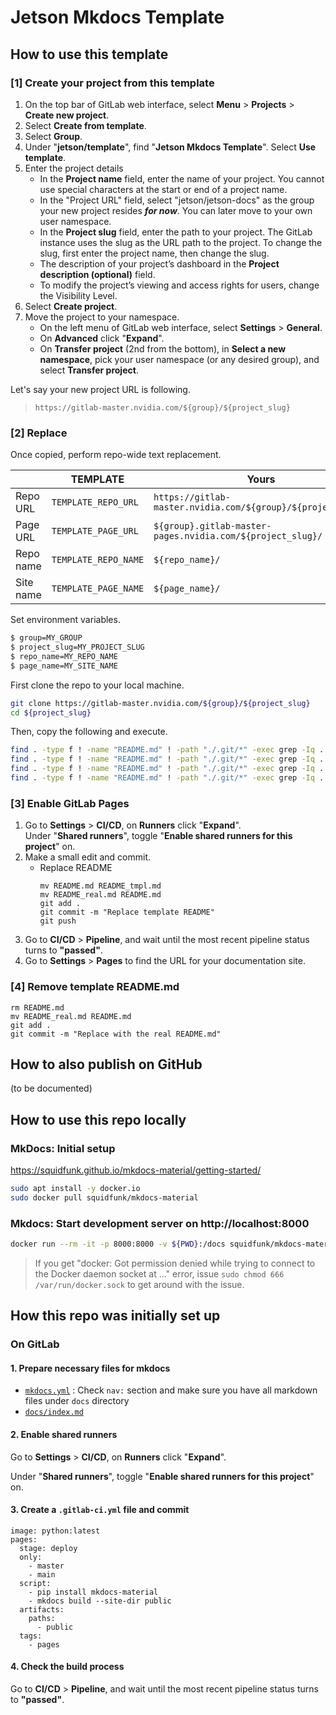 # Jetson Mkdocs Template

## How to use this template

### [1] Create your project from this template

1. On the top bar of GitLab web interface, select **Menu** > **Projects** > **Create new project**.
2. Select **Create from template**.
3. Select **Group**.
4. Under "**jetson/template**", find "**Jetson Mkdocs Template**". Select **Use template**.
5. Enter the project details
    - In the **Project name** field, enter the name of your project. You cannot use special characters at the start or end of a project name.
    - In the "Project URL" field, select "jetson/jetson-docs" as the group your new project resides ***for now***. You can later move to your own user namespace. 
    - In the **Project slug** field, enter the path to your project. The GitLab instance uses the slug as the URL path to the project. To change the slug, first enter the project name, then change the slug.
    - The description of your project’s dashboard in the **Project description (optional)** field.
    - To modify the project’s viewing and access rights for users, change the Visibility Level.
6. Select **Create project**.
7. Move the project to your namespace.
    - On the left menu of GitLab web interface, select **Settings** > **General**.
    - On **Advanced** click "**Expand**".
    - On **Transfer project** (2nd from the bottom), in **Select a new namespace**, pick your user namespace (or any desired group), and select **Transfer project**.

Let's say your new project URL is following.
> `https://gitlab-master.nvidia.com/${group}/${project_slug}`

### [2] Replace

Once copied, perform repo-wide text replacement.

|    | TEMPLATE | Yours |
| -- | -- | -- |
| Repo URL | `TEMPLATE_REPO_URL` | `https://gitlab-master.nvidia.com/${group}/${project_slug}` |
| Page URL | `TEMPLATE_PAGE_URL` | `${group}.gitlab-master-pages.nvidia.com/${project_slug}/` |
| Repo name | `TEMPLATE_REPO_NAME` | `${repo_name}/` |
| Site name | `TEMPLATE_PAGE_NAME` | `${page_name}/` |

Set environment variables.
```bash
$ group=MY_GROUP
$ project_slug=MY_PROJECT_SLUG
$ repo_name=MY_REPO_NAME
$ page_name=MY_SITE_NAME
```

First clone the repo to your local machine.
```bash
git clone https://gitlab-master.nvidia.com/${group}/${project_slug}
cd ${project_slug}
```

Then, copy the following and execute.
```bash
find . -type f ! -name "README.md" ! -path "./.git/*" -exec grep -Iq . {} \; -and -exec sed -i "s|TEMPLATE_REPO_URL|https://gitlab-master.nvidia.com/${group}/${project_slug}|g" {} \;
find . -type f ! -name "README.md" ! -path "./.git/*" -exec grep -Iq . {} \; -and -exec sed -i "s|TEMPLATE_PAGE_URL|${group}.gitlab-master-pages.nvidia.com/${project_slug}|g" {} \;
find . -type f ! -name "README.md" ! -path "./.git/*" -exec grep -Iq . {} \; -and -exec sed -i "s|TEMPLATE_REPO_NAME|${repo_name}|g" {} \;
find . -type f ! -name "README.md" ! -path "./.git/*" -exec grep -Iq . {} \; -and -exec sed -i "s|TEMPLATE_PAGE_NAME|${page_name}|g" {} \;
```

### [3] Enable GitLab Pages

1. Go to **Settings** > **CI/CD**, on **Runners** click "**Expand**".<br>Under "**Shared runners**", toggle "**Enable shared runners for this project**" on.
2. Make a small edit and commit.
    - Replace README
      ```
      mv README.md README_tmpl.md
      mv README_real.md README.md
      git add .
      git commit -m "Replace template README"
      git push
      ```
3. Go to **CI/CD** > **Pipeline**, and wait until the most recent pipeline status turns to **"passed"**.
4. Go to **Settings** > **Pages** to find the URL for your documentation site.

### [4] Remove template README.md

```
rm README.md
mv README_real.md README.md
git add .
git commit -m "Replace with the real README.md"
```

## How to also publish on GitHub

(to be documented)

## How to use this repo locally

### MkDocs: Initial setup

https://squidfunk.github.io/mkdocs-material/getting-started/

```bash
sudo apt install -y docker.io
sudo docker pull squidfunk/mkdocs-material
```

### Mkdocs: Start development server on http://localhost:8000

```bash
docker run --rm -it -p 8000:8000 -v ${PWD}:/docs squidfunk/mkdocs-material
```

> If you get "docker: Got permission denied while trying to connect to the Docker daemon socket at ..." error, 
> issue `sudo chmod 666 /var/run/docker.sock` to get around with the issue.


## How this repo was initially set up

### On GitLab

#### 1. Prepare necessary files for mkdocs

- [`mkdocs.yml`](mkdocs.yml) : Check `nav:` section and make sure you have all markdown files under `docs` directory
- [`docs/index.md`](docs/index.md) 

#### 2. Enable shared runners

Go to **Settings** > **CI/CD**, on **Runners** click "**Expand**".

Under "**Shared runners**", toggle "**Enable shared runners for this project**" on.

#### 3. Create a `.gitlab-ci.yml` file and commit

```
image: python:latest
pages:
  stage: deploy
  only:
    - master 
    - main
  script:
    - pip install mkdocs-material
    - mkdocs build --site-dir public
  artifacts:
    paths:
      - public
  tags:
    - pages
```

#### 4. Check the build process

Go to **CI/CD** > **Pipeline**, and wait until the most recent pipeline status turns to **"passed"**.


